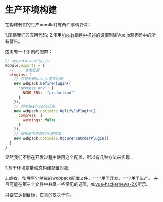 # 生产环境构建

在构建我们的生产bundle时有两件事情要做：

1.压缩我们的应用代码;
2.使用[Vue.js指南中描述的设置](https://vuejs.org/guide/deployment.html)删除Vue.js源代码中的所有警告。

这里有一个示例的配置：

``` js
// webpack.config.js
module.exports = {
  // ... 其余配置
  plugins: [
    // 忽略所有Vue.js警告代码
    new webpack.DefinePlugin({
      'process.env': {
        NODE_ENV: '"production"'
      }
    }),
    // 利用dead-code压缩
    new webpack.optimize.UglifyJsPlugin({
      compress: {
        warnings: false
      }
    }),
    // 根据发生次数优化模块ID
    new webpack.optimize.OccurenceOrderPlugin()
  ]
}
```

显然我们不想在开发过程中使用这个配置，所以有几种方法来实现：

1.基于环境变量动态构建配置对象;

2.或者，使用两个单独的Webpack配置文件，一个用于开发，一个用于生产。 并且可能在第三个文件中共享一些常见的选项，如[vue-hackernews-2.0](https://github.com/vuejs/vue-hackernews-2.0)所示。

只要它达到目标，它真的取决于你。